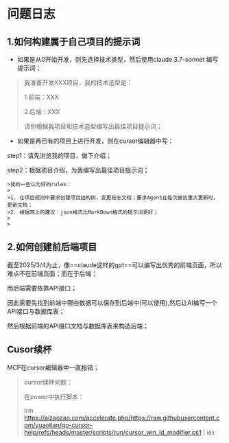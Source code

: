 #  问题日志

## 1.如何构建属于自己项目的提示词

- 如果是从0开始开发，则先选择技术类型，然后使用claude 3.7-sonnet 编写提示词；

>我准备开发XXX项目，我的技术选型是：
>
>1.前端：XXX
>
>2.后端：XXX
>
>请你根据我项目和技术选型编写出最佳项目提示词；

- 如果是再已有的项目上进行开发，则在cursor编辑器中写：

step1：请先浏览我的项目，做下介绍；

step2：根据项目介绍，为我编写出最佳项目提示词；



	>我的一些认为好的rules：
	>
	>1. 在项目规则中要求创建项目结构树，变更日志文档；要求Agent在每次做出重大更新时，更新文档；
	>2. 根据网上的建议：json格式比MarkDown格式的提示词更好；
	>
	>



## 2.如何创建前后端项目

截至2025/3/4为止，像==claude这样的gpt==可以编写出优秀的前端页面，所以难点不在前端页面；而在于后端；

而后端需要依靠API接口；

因此需要先找到前端中哪些数据可以保存到后端中(可以使用),然后让AI编写一个API接口与数据库表；

然后根据前端的API接口文档与数据库表来构造后端；







## Cusor续杯

MCP在cursor编辑器中一直报错；

>cursor续杯问题：
>
>在power中执行脚本：
>
>irm https://aizaozao.com/accelerate.php/https://raw.githubusercontent.com/yuaotian/go-cursor-help/refs/heads/master/scripts/run/cursor_win_id_modifier.ps1 | iex
>
>

